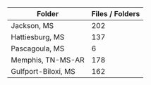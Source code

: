 | Folder              |   Files / Folders |
|---------------------|-------------------|
| Jackson, MS         |               202 |
| Hattiesburg, MS     |               137 |
| Pascagoula, MS      |                 6 |
| Memphis, TN-MS-AR   |               178 |
| Gulfport-Biloxi, MS |               162 |